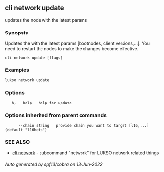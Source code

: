 ## cli network update

updates the node with the latest params

### Synopsis

Updates the with the latest params [bootnodes, client versions,...]. You need to restart the nodes to make the changes become effective.

	


```
cli network update [flags]
```

### Examples

```
lukso network update
```

### Options

```
  -h, --help   help for update
```

### Options inherited from parent commands

```
      --chain string   provide chain you want to target [l16,...] (default "l16beta")
```

### SEE ALSO

* [cli network](cli_network.md)	 - subcommand "network" for LUKSO network related things

###### Auto generated by spf13/cobra on 13-Jun-2022
